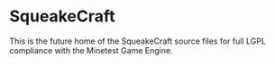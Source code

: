 # SqueakeCraft
This is the future home of the SqueakeCraft source files for full LGPL compliance with the Minetest Game Engine.
